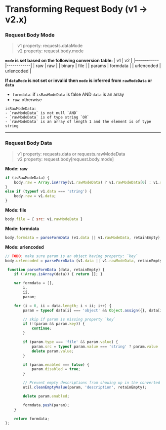 # Transforming Request Body (v1 -> v2.x)

### Request Body Mode

> v1 property: requests.dataMode  
v2 property: request.body.mode


**`mode` is set based on the following conversion table:**
| v1         | v2         |
|------------|------------|
| raw        | raw        |
| binary     | file       |
| params     | formdata   |
| urlencoded | urlencoded |

**If `dataMode` is not set or invalid then `mode` is inferred from `rawModeData` or `data`**

- `formdata`: if `isRawModeData` is false AND `data` is an array
- `raw`: otherwise

```
isRawModeData:
- `rawModeData` is not null `AND`
- `rawModeData` is of type string `OR`
- `rawModeData` is an array of length 1 and the element is of type string
```

---

### Request Body Data

> v1 property: requests.data or requests.rawModeData  
v2 property: request.body[request.body.mode]

**Mode: raw**
```javascript
if (isRawModeData) {
    body.raw = Array.isArray(v1.rawModeData) ? v1.rawModeData[0] : v1.rawModeData;
}
else if (typeof v1.data === 'string') {
    body.raw = v1.data;
}
```

**Mode: file**
```javascript
body.file = { src: v1.rawModeData }
```

**Mode: formdata**
```javascript
body.formdata = parseFormData (v1.data || v1.rawModeData, retainEmpty);
```

**Mode: urlencoded**
```javascript
// TODO: make sure param is an object having property: `key`
body.urlencoded = parseFormData (v1.data || v1.rawModeData, retainEmpty);
```

```javascript
 function parseFormData (data, retainEmpty) {
    if (!Array.isArray(data)) { return []; }

    var formdata = [],
        i,
        ii,
        param;

    for (i = 0, ii = data.length; i < ii; i++) {
        param = typeof data[i] === 'object' && Object.assign({}, data[i]);

        // skip if param is missing property `key`
        if (!(param && param.key)) {
            continue;
        }

        if (param.type === 'file' && param.value) {
            param.src = typeof param.value === 'string' ? param.value : null;
            delete param.value;
        }

        if (param.enabled === false) {
            param.disabled = true;
        }

        // Prevent empty descriptions from showing up in the converted results. This keeps collections clean.
        util.cleanEmptyValue(param, 'description', retainEmpty);

        delete param.enabled;

        formdata.push(param);
    }

    return formdata;
};

```